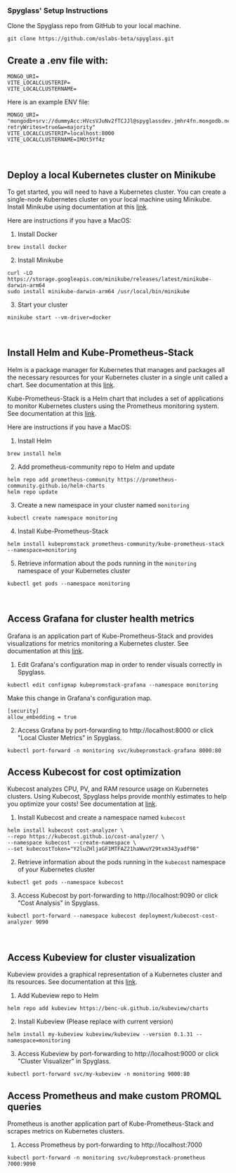 ### Spyglass' Setup Instructions

Clone the Spyglass repo from GitHub to your local machine.
```
git clone https://github.com/oslabs-beta/spyglass.git
```

## Create a .env file with: 
```
MONGO_URI=
VITE_LOCALCLUSTERIP=
VITE_LOCALCLUSTERNAME=
```

Here is an example ENV file: 
```
MONGO_URI= "mongodb+srv://dummyAcc:HVcsVJuNv2fTCJJl@spyglassdev.jmhr4fn.mongodb.net/?retryWrites=true&w=majority"
VITE_LOCALCLUSTERIP=localhost:8000
VITE_LOCALCLUSTERNAME=IMOt5Yf4z
```

<br/>

## Deploy a local Kubernetes cluster on Minikube
To get started, you will need to have a Kubernetes cluster. You can create a single-node Kubernetes cluster on your local machine using Minikube. Install Minikube using documentation at this [link](https://minikube.sigs.k8s.io/docs/start/).

Here are instructions if you have a MacOS: 

1. Install Docker 
```
brew install docker
```

2. Install Minikube 
```
curl -LO https://storage.googleapis.com/minikube/releases/latest/minikube-darwin-arm64
sudo install minikube-darwin-arm64 /usr/local/bin/minikube

```

3. Start your cluster 
```
minikube start --vm-driver=docker 
```

<br/>

## Install Helm and Kube-Prometheus-Stack 
Helm is a package manager for Kubernetes that manages and packages all the necessary resources for your Kubernetes cluster in a single unit called a chart. See documentation at this [link](https://helm.sh/docs/intro/quickstart/). 

Kube-Prometheus-Stack is a Helm chart that includes a set of applications to monitor Kubernetes clusters using the Prometheus monitoring system. See documentation at this [link](https://github.com/prometheus-community/helm-charts/blob/main/charts/kube-prometheus-stack/README.md).

Here are instructions if you have a MacOS: 

1. Install Helm
```
brew install helm
```

2. Add prometheus-community repo to Helm and update 
```
helm repo add prometheus-community https://prometheus-community.github.io/helm-charts
helm repo update
```

3. Create a new namespace in your cluster named ```monitoring```
```
kubectl create namespace monitoring
```

4. Install Kube-Prometheus-Stack 
```
helm install kubepromstack prometheus-community/kube-prometheus-stack --namespace=monitoring
```

5. Retrieve information about the pods running in the ```monitoring``` namespace of your Kubernetes cluster
```
kubectl get pods --namespace monitoring
```
<br/>


## Access Grafana for cluster health metrics 
Grafana is an application part of Kube-Prometheus-Stack and provides visualizations for metrics monitoring a Kubernetes cluster. See documentation at this [link](https://grafana.com/grafana/).

1. Edit Grafana's configuration map in order to render visuals correctly in Spyglass.
```
kubectl edit configmap kubepromstack-grafana --namespace monitoring
```

Make this change in Grafana's configuration map.
```
[security]
allow_embedding = true
```

2. Access Grafana by port-forwarding to http://localhost:8000 or click "Local Cluster Metrics" in Spyglass.
```
kubectl port-forward -n monitoring svc/kubepromstack-grafana 8000:80
```

## Access Kubecost for cost optimization
Kubecost analyzes CPU, PV, and RAM resource usage on Kubernetes clusters. Using Kubecost, Spyglass helps provide monthly estimates to help you optimize your costs! See documentation at [link](https://docs.kubecost.com/).

1. Install Kubecost and create a namespace named ```kubecost```
```
helm install kubecost cost-analyzer \
--repo https://kubecost.github.io/cost-analyzer/ \
--namespace kubecost --create-namespace \
--set kubecostToken="Y2luZHljaGF1MTFAZ21haWwuY29txm343yadf98"
```

2. Retrieve information about the pods running in the ```kubecost``` namespace of your Kubernetes cluster
```
kubectl get pods --namespace kubecost
```

3. Access Kubecost by port-forwarding to http://localhost:9090 or click "Cost Analysis" in Spyglass.
```
kubectl port-forward --namespace kubecost deployment/kubecost-cost-analyzer 9090
```

<br/>

## Access Kubeview for cluster visualization
Kubeview provides a graphical representation of a Kubernetes cluster and its resources. See documentation at this [link](https://github.com/benc-uk/kubeview).

1. Add Kubeview repo to Helm
```
helm repo add kubeview https://benc-uk.github.io/kubeview/charts
```

2. Install Kubeview (Please replace with current version)
```
helm install my-kubeview kubeview/kubeview --version 0.1.31 --namespace=monitoring
```

3. Access Kubeview by port-forwarding to http://localhost:9000 or click "Cluster Visualizer" in Spyglass.
```
kubectl port-forward svc/my-kubeview -n monitoring 9000:80
```

## Access Prometheus and make custom PROMQL queries 
Prometheus is another application part of Kube-Prometheus-Stack and scrapes metrics on Kubernetes clusters.

1. Access Prometheus by port-forwarding to http://localhost:7000 
```
kubectl port-forward -n monitoring svc/kubepromstack-prometheus 7000:9090
```